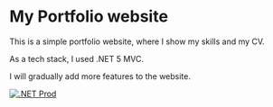 # My Portfolio website

This is a simple portfolio website, where I show my skills and my CV.

As a tech stack, I used .NET 5 MVC.

I will gradually add more features to the website.

[![.NET Prod](https://github.com/fabiocosta89/fabiocosta/actions/workflows/dotnet_prod.yml/badge.svg?branch=main)](https://github.com/fabiocosta89/fabiocosta/actions/workflows/dotnet_prod.yml)
